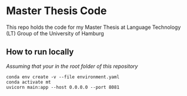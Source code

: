 # Master Thesis Code
This repo holds the code for my Master Thesis at Language Technology (LT) Group of the University of Hamburg  

## How to run locally

_Assuming that your in the root folder of this repository_
```
conda env create -v --file environment.yaml
conda activate mt
uvicorn main:app --host 0.0.0.0 --port 8081
```